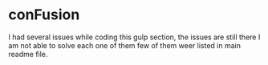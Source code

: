# conFusion

I had several issues while coding this gulp section, the issues are still there I am not able to solve each one of them few of them weer listed in main readme file.
